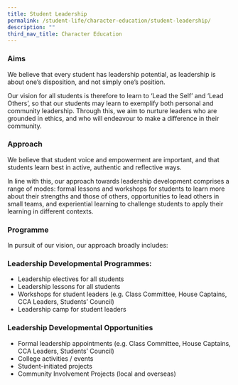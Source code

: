 ```yaml
---
title: Student Leadership
permalink: /student-life/character-education/student-leadership/
description: ""
third_nav_title: Character Education
---
```

### Aims

We believe that every student has leadership potential, as leadership is about one’s disposition, and not simply one’s position.

  

Our vision for all students is therefore to learn to ‘Lead the Self’ and ‘Lead Others’, so that our students may learn to exemplify both personal and community leadership. Through this, we aim to nurture leaders who are grounded in ethics, and who will endeavour to make a difference in their community.

### Approach

We believe that student voice and empowerment are important, and that students learn best in active, authentic and reflective ways.

  

In line with this, our approach towards leadership development comprises a range of modes: formal lessons and workshops for students to learn more about their strengths and those of others, opportunities to lead others in small teams, and experiential learning to challenge students to apply their learning in different contexts.

### Programme

In pursuit of our vision, our approach broadly includes:

  

### Leadership Developmental Programmes:

*   Leadership electives for all students
*   Leadership lessons for all students
*   Workshops for student leaders (e.g. Class Committee, House Captains, CCA Leaders, Students’ Council)
*   Leadership camp for student leaders

  

### Leadership Developmental Opportunities

*   Formal leadership appointments (e.g. Class Committee, House Captains, CCA Leaders, Students’ Council)
*   College activities / events
*   Student-initiated projects
*   Community Involvement Projects (local and overseas)